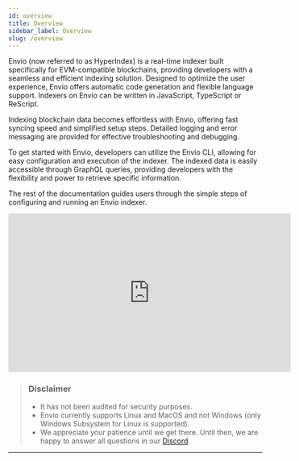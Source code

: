 ```yaml
---
id: overview
title: Overview
sidebar_label: Overview
slug: /overview
---
```


Envio (now referred to as HyperIndex) is a real-time indexer built specifically for EVM-compatible blockchains, providing developers with a seamless and efficient indexing solution. Designed to optimize the user experience, Envio offers automatic code generation and flexible language support.
Indexers on Envio can be written in JavaScript, TypeScript or ReScript.

Indexing blockchain data becomes effortless with Envio, offering fast syncing speed and simplified setup steps. Detailed logging and error messaging are provided for effective troubleshooting and debugging.

<!-- One of the standout features of Envio is its ability to aggregate and index data from multiple chains into a hosted database, ensuring reliable uptime and providing monitoring capabilities for the indexer's health status.
-->

To get started with Envio, developers can utilize the Envio CLI, allowing for easy configuration and execution of the indexer. The indexed data is easily accessible through GraphQL queries, providing developers with the flexibility and power to retrieve specific information.

The rest of the documentation guides users through the simple steps of configuring and running an Envio indexer.

<iframe width="560" height="315" src="https://www.youtube.com/embed/cbiiWtxFnMk" title="YouTube video player" frameborder="0" allow="accelerometer; autoplay; clipboard-write; encrypted-media; gyroscope; picture-in-picture" allowfullscreen></iframe>

> ### Disclaimer
>
> - It has not been audited for security purposes.
> - Envio currently supports Linux and MacOS and not Windows (only Windows Subsystem for Linux is supported).
> - We appreciate your patience until we get there. Until then, we are happy to answer all questions in our [Discord](https://discord.gg/Q9qt8gZ2fX).

---
